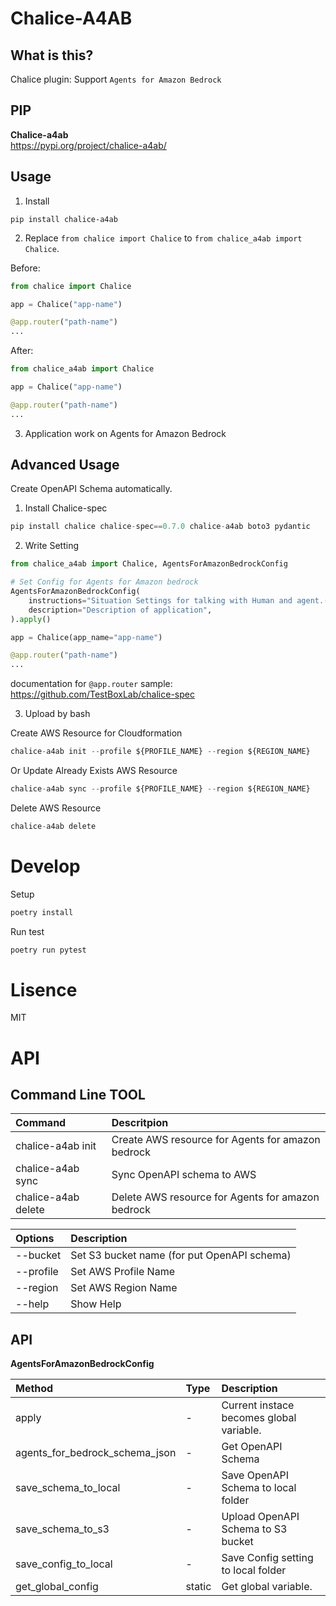 # Chalice-A4AB

## What is this?

Chalice plugin: Support `Agents for Amazon Bedrock`

## PIP

**Chalice-a4ab**  
https://pypi.org/project/chalice-a4ab/

## Usage

1. Install

```
pip install chalice-a4ab
```

2. Replace `from chalice import Chalice` to `from chalice_a4ab import Chalice`.

Before:

```python
from chalice import Chalice

app = Chalice("app-name")

@app.router("path-name")
...
```

After:

```python
from chalice_a4ab import Chalice

app = Chalice("app-name")

@app.router("path-name")
...
```

3. Application work on Agents for Amazon Bedrock

## Advanced Usage

Create OpenAPI Schema automatically.

1. Install Chalice-spec

```python
pip install chalice chalice-spec==0.7.0 chalice-a4ab boto3 pydantic
```

2. Write Setting

```python
from chalice_a4ab import Chalice, AgentsForAmazonBedrockConfig

# Set Config for Agents for Amazon bedrock
AgentsForAmazonBedrockConfig(
    instructions="Situation Settings for talking with Human and agent.(more than 40 words)",
    description="Description of application",
).apply()

app = Chalice(app_name="app-name")

@app.router("path-name")
...
```

documentation for `@app.router` sample: https://github.com/TestBoxLab/chalice-spec

3. Upload by bash

Create AWS Resource for Cloudformation

```python
chalice-a4ab init --profile ${PROFILE_NAME} --region ${REGION_NAME}
```

Or Update Already Exists AWS Resource

```python
chalice-a4ab sync --profile ${PROFILE_NAME} --region ${REGION_NAME}
```

Delete AWS Resource

```python
chalice-a4ab delete
```

# Develop

Setup

```bash
poetry install
```

Run test

```bash
poetry run pytest
```

# Lisence

MIT

# API

## Command Line TOOL

| Command             | Descritpion                                       |
| :------------------ | :------------------------------------------------ |
| chalice-a4ab init   | Create AWS resource for Agents for amazon bedrock |
| chalice-a4ab sync   | Sync OpenAPI schema to AWS                        |
| chalice-a4ab delete | Delete AWS resource for Agents for amazon bedrock |

| Options   | Description                                 |
| :-------- | :------------------------------------------ |
| --bucket  | Set S3 bucket name (for put OpenAPI schema) |
| --profile | Set AWS Profile Name                        |
| --region  | Set AWS Region Name                         |
| --help    | Show Help                                   |

## API

**AgentsForAmazonBedrockConfig**

| Method                         | Type   | Description                              |
| :----------------------------- | :----- | :--------------------------------------- |
| apply                          | -      | Current instace becomes global variable. |
| agents_for_bedrock_schema_json | -      | Get OpenAPI Schema                       |
| save_schema_to_local           | -      | Save OpenAPI Schema to local folder      |
| save_schema_to_s3              | -      | Upload OpenAPI Schema to S3 bucket       |
| save_config_to_local           | -      | Save Config setting to local folder      |
| get_global_config              | static | Get global variable.                     |
